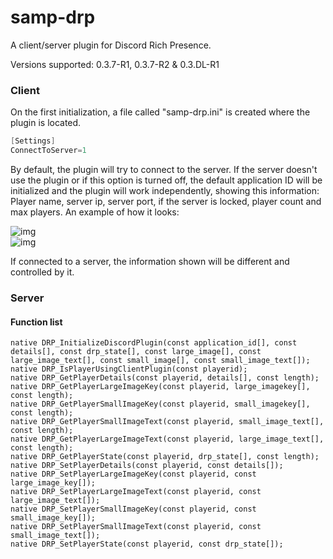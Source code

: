 # samp-drp
A client/server plugin for Discord Rich Presence. 

Versions supported: 0.3.7-R1, 0.3.7-R2 & 0.3.DL-R1

### Client

On the first initialization, a file called "samp-drp.ini" is created where the plugin is located. 

```C
[Settings]
ConnectToServer=1
```

By default, the plugin will try to connect to the server. If the server doesn't use the plugin or if this option is turned off, the default application ID will be initialized and the plugin will work independently, showing this information: Player name, server ip, server port, if the server is locked, player count and max players. An example of how it looks:

![img](https://i.imgur.com/3Ka5BDc.png)</br>
![img](https://i.imgur.com/yQdJvb9.png)

If connected to a server, the information shown will be different and controlled by it.

### Server

#### Function list
```Pawn
native DRP_InitializeDiscordPlugin(const application_id[], const details[], const drp_state[], const large_image[], const large_image_text[], const small_image[], const small_image_text[]);
native DRP_IsPlayerUsingClientPlugin(const playerid);
native DRP_GetPlayerDetails(const playerid, details[], const length);
native DRP_GetPlayerLargeImageKey(const playerid, large_imagekey[], const length);
native DRP_GetPlayerSmallImageKey(const playerid, small_imagekey[], const length);
native DRP_GetPlayerSmallImageText(const playerid, small_image_text[], const length);
native DRP_GetPlayerLargeImageText(const playerid, large_image_text[], const length);
native DRP_GetPlayerState(const playerid, drp_state[], const length);
native DRP_SetPlayerDetails(const playerid, const details[]);
native DRP_SetPlayerLargeImageKey(const playerid, const large_image_key[]);
native DRP_SetPlayerLargeImageText(const playerid, const large_image_text[]);
native DRP_SetPlayerSmallImageKey(const playerid, const small_image_key[]);
native DRP_SetPlayerSmallImageText(const playerid, const small_image_text[]);
native DRP_SetPlayerState(const playerid, const drp_state[]);
```
